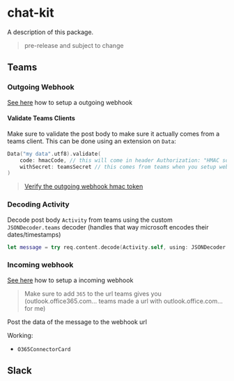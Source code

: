 # chat-kit

A description of this package.

> pre-release and subject to change

## Teams

### Outgoing Webhook

[See here](https://docs.microsoft.com/en-us/microsoftteams/platform/webhooks-and-connectors/how-to/add-outgoing-webhook) how to setup a outgoing webhook

#### Validate Teams Clients

Make sure to validate the post body to make sure it actually comes from a teams client. This can be done using an extension on `Data`:

```swift
Data("my data".utf8).validate(
    code: hmacCode, // this will come in header Authorization: "HMAC sd...d="
    withSecret: teamsSecret // this comes from teams when you setup webhook
)
```

> [Verify the outgoing webhook hmac token](https://docs.microsoft.com/en-us/microsoftteams/platform/webhooks-and-connectors/how-to/add-outgoing-webhook#2-create-a-method-to-verify-the-outgoing-webhook-hmac-token)

### Decoding Activity

Decode post body `Activity` from teams using the custom `JSONDecoder.teams` decoder (handles that way microsoft encodes their dates/timestamps)

```swift
let message = try req.content.decode(Activity.self, using: JSONDecoder.teams)
```

### Incoming webhook

[See here](https://docs.microsoft.com/en-us/microsoftteams/platform/webhooks-and-connectors/how-to/add-incoming-webhook) how to setup a incoming webhook

> Make sure to add `365` to the url teams gives you (outlook.office365.com... teams made a url with outlook.office.com... for me)

Post the data of the message to the webhook url

Working:

- `O365ConnectorCard`

## Slack
